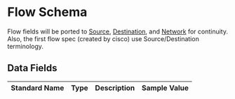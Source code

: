 # Flow Schema

Flow fields will be ported to [Source](source.md), [Destination](destination.md), and [Network](network.md) for continuity. Also, the first flow spec (created by cisco) use Source/Destination terminology.

## Data Fields

| Standard Name | Type | Description | Sample Value |
|--------|---------|-------|-------|